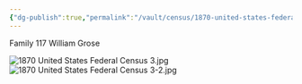 ```yaml
---
{"dg-publish":true,"permalink":"/vault/census/1870-united-states-federal-census-4/","tags":["William-Grose","Suzanna-Koontz"]}
---
```


Family 117
William Grose

![1870 United States Federal Census 3.jpg](/img/user/assets/1870%20United%20States%20Federal%20Census%203.jpg)![1870 United States Federal Census 3-2.jpg](/img/user/assets/1870%20United%20States%20Federal%20Census%203-2.jpg)